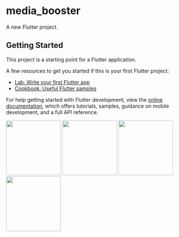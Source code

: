 # media_booster

A new Flutter project.

## Getting Started

This project is a starting point for a Flutter application.

A few resources to get you started if this is your first Flutter project:

- [Lab: Write your first Flutter app](https://docs.flutter.dev/get-started/codelab)
- [Cookbook: Useful Flutter samples](https://docs.flutter.dev/cookbook)

For help getting started with Flutter development, view the
[online documentation](https://docs.flutter.dev/), which offers tutorials,
samples, guidance on mobile development, and a full API reference.

<p>
  <img src="https://github.com/Jenish09x/media_booster/assets/134168824/874ab639-deaa-41f0-a62c-dddbf74cc7a0",hieght="500"width="150">
  <img src="https://github.com/Jenish09x/media_booster/assets/134168824/e039463f-3fc3-4577-88db-fb44cbf9cb2b",hieght="500"width="150">
  <img src="https://github.com/Jenish09x/media_booster/assets/134168824/d31fd588-1445-4617-bdbd-0f28d9c233f5",hieght="500"width="150">
  <img src="https://github.com/Jenish09x/media_booster/assets/134168824/79062545-a090-4dd2-9f38-6d1ba557b7dd",hieght="500"width="150">
</p>
